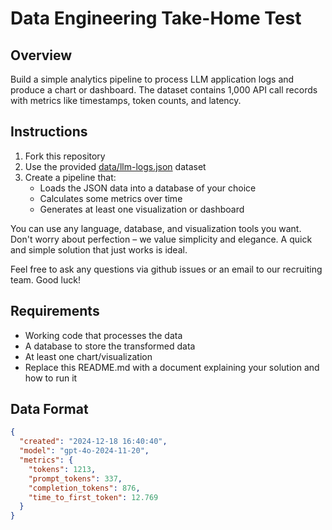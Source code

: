 # Data Engineering Take-Home Test

## Overview

Build a simple analytics pipeline to process LLM application logs and produce a chart or dashboard. The dataset contains 1,000 API call records with metrics like timestamps, token counts, and latency.

## Instructions

1. Fork this repository
2. Use the provided [data/llm-logs.json](data/llm-logs.json) dataset
3. Create a pipeline that:
   - Loads the JSON data into a database of your choice
   - Calculates some metrics over time
   - Generates at least one visualization or dashboard

You can use any language, database, and visualization tools you want. Don't worry about perfection – we value simplicity and elegance. A quick and simple solution that just works is ideal.

Feel free to ask any questions via github issues or an email to our recruiting team. Good luck!

## Requirements

- Working code that processes the data
- A database to store the transformed data
- At least one chart/visualization
- Replace this README.md with a document explaining your solution and how to run it

## Data Format

```json
{
  "created": "2024-12-18 16:40:40",
  "model": "gpt-4o-2024-11-20",
  "metrics": {
    "tokens": 1213,
    "prompt_tokens": 337,
    "completion_tokens": 876,
    "time_to_first_token": 12.769
  }
}
```

